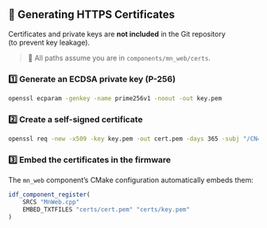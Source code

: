## 🔐 Generating HTTPS Certificates

Certificates and private keys are **not included** in the Git repository  
(to prevent key leakage).  

> 📍 All paths assume you are in `components/mn_web/certs`.

### 1️⃣ Generate an ECDSA private key (P-256)
```bash
openssl ecparam -genkey -name prime256v1 -noout -out key.pem
```

### 2️⃣ Create a self-signed certificate
```bash
openssl req -new -x509 -key key.pem -out cert.pem -days 365 -subj "/CN=MiNOS"
```

### 3️⃣ Embed the certificates in the firmware
The `mn_web` component’s CMake configuration automatically embeds them:

```cmake
idf_component_register(
    SRCS "MnWeb.cpp"
    EMBED_TXTFILES "certs/cert.pem" "certs/key.pem"
)
```